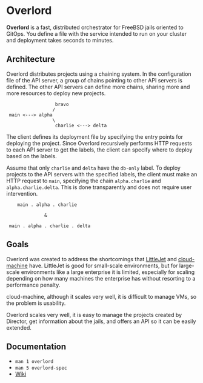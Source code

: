 # Overlord

**Overlord** is a fast, distributed orchestrator for FreeBSD jails oriented to GitOps. You define a file with the service intended to run on your cluster and deployment takes seconds to minutes.

## Architecture

Overlord distributes projects using a chaining system. In the configuration file of the API server, a group of chains pointing to other API servers is defined. The other API servers can define more chains, sharing more and more resources to deploy new projects.

```
                  bravo
                 /
 main <---> alpha
                 \
                  charlie <---> delta
```

The client defines its deployment file by specifying the entry points for deploying the project. Since Overlord recursively performs HTTP requests to each API server to get the labels, the client can specify where to deploy based on the labels.

Assume that only `charlie` and `delta` have the `db-only` label. To deploy projects to the API servers with the specified labels, the client must make an HTTP request to `main`, specifying the chain `alpha.charlie` and `alpha.charlie.delta`. This is done transparently and does not require user intervention.

```
    main . alpha . charlie

              &

 main . alpha . charlie . delta
```

## Goals

Overlord was created to address the shortcomings that [LittleJet](https://github.com/DtxdF/LittleJet) and [cloud-machine](https://github.com/DtxdF/cloud-machine) have. LittleJet is good for small-scale environments, but for large-scale environments like a large enterprise it is limited, especially for scaling depending on how many machines the enterprise has without resorting to a performance penalty.

cloud-machine, although it scales very well, it is difficult to manage VMs, so the problem is usability.

Overlord scales very well, it is easy to manage the projects created by Director, get information about the jails, and offers an API so it can be easily extended.

## Documentation

* `man 1 overlord`
* `man 5 overlord-spec`
* [Wiki](https://github.com/DtxdF/overlord/wiki)
